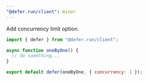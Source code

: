 ```yaml
---
"@defer.run/client": minor
---
```


Add concurrency limit option.

```js
import { defer } from "@defer.run/client";

async function oneByOne() {
  // do something...
}

export default defer(oneByOne, { concurrency: 1 });
```
